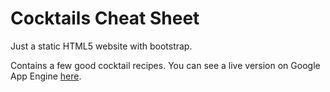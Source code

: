 Cocktails Cheat Sheet
=========

Just a static HTML5 website with bootstrap.

Contains a few good cocktail recipes. You can see a live version on Google App Engine [here](http://jonasrenault.appspot.com/assets/index.html).
